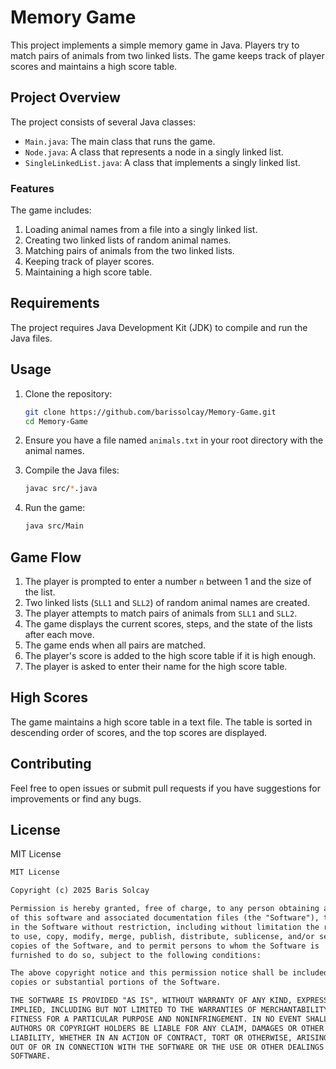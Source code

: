 # Memory Game

This project implements a simple memory game in Java. Players try to match pairs of animals from two linked lists. The game keeps track of player scores and maintains a high score table.

## Project Overview

The project consists of several Java classes:
- `Main.java`: The main class that runs the game.
- `Node.java`: A class that represents a node in a singly linked list.
- `SingleLinkedList.java`: A class that implements a singly linked list.

### Features

The game includes:
1. Loading animal names from a file into a singly linked list.
2. Creating two linked lists of random animal names.
3. Matching pairs of animals from the two linked lists.
4. Keeping track of player scores.
5. Maintaining a high score table.

## Requirements

The project requires Java Development Kit (JDK) to compile and run the Java files.

## Usage

1. Clone the repository:

    ```bash
    git clone https://github.com/barissolcay/Memory-Game.git
    cd Memory-Game
    ```

2. Ensure you have a file named `animals.txt` in your root directory with the animal names.

3. Compile the Java files:

    ```bash
    javac src/*.java
    ```

4. Run the game:

    ```bash
    java src/Main
    ```

## Game Flow

1. The player is prompted to enter a number `n` between 1 and the size of the list.
2. Two linked lists (`SLL1` and `SLL2`) of random animal names are created.
3. The player attempts to match pairs of animals from `SLL1` and `SLL2`.
4. The game displays the current scores, steps, and the state of the lists after each move.
5. The game ends when all pairs are matched.
6. The player's score is added to the high score table if it is high enough.
7. The player is asked to enter their name for the high score table.

## High Scores

The game maintains a high score table in a text file. The table is sorted in descending order of scores, and the top scores are displayed.

## Contributing

Feel free to open issues or submit pull requests if you have suggestions for improvements or find any bugs.

## License

MIT License

```markdown
MIT License

Copyright (c) 2025 Baris Solcay

Permission is hereby granted, free of charge, to any person obtaining a copy
of this software and associated documentation files (the "Software"), to deal
in the Software without restriction, including without limitation the rights
to use, copy, modify, merge, publish, distribute, sublicense, and/or sell
copies of the Software, and to permit persons to whom the Software is
furnished to do so, subject to the following conditions:

The above copyright notice and this permission notice shall be included in all
copies or substantial portions of the Software.

THE SOFTWARE IS PROVIDED "AS IS", WITHOUT WARRANTY OF ANY KIND, EXPRESS OR
IMPLIED, INCLUDING BUT NOT LIMITED TO THE WARRANTIES OF MERCHANTABILITY,
FITNESS FOR A PARTICULAR PURPOSE AND NONINFRINGEMENT. IN NO EVENT SHALL THE
AUTHORS OR COPYRIGHT HOLDERS BE LIABLE FOR ANY CLAIM, DAMAGES OR OTHER
LIABILITY, WHETHER IN AN ACTION OF CONTRACT, TORT OR OTHERWISE, ARISING FROM,
OUT OF OR IN CONNECTION WITH THE SOFTWARE OR THE USE OR OTHER DEALINGS IN THE
SOFTWARE.

